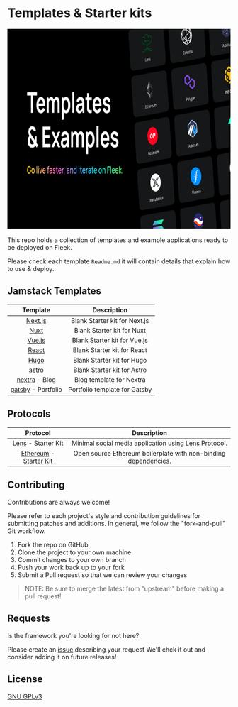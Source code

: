 # Templates & Starter kits

<p align="center">
  <img src=".github/coverImage.png" height="450" title="Fleek.xyz" alt="fleek-xyz logo">
</p>

This repo holds a collection of templates and example applications ready to be deployed on Fleek.

Please check each template `Readme.md` it will contain details that explain how to use & deploy. 


## Jamstack Templates
| Template | Description |                                                   
| :------: | :---------: |                                                   
| [Next.js](https://github.com/fleekxyz/nextjs-template) | Blank Starter kit for Next.js |
| [Nuxt](https://github.com/fleekxyz/nuxt-template) | Blank Starter kit for Nuxt |
| [Vue.js](https://github.com/fleekxyz/vue-template) | Blank Starter kit for Vue.js |
| [React](https://github.com/fleekxyz/react-template) | Blank Starter kit for React |
| [Hugo](https://github.com/fleekxyz/hugo-template) | Blank Starter kit for Hugo |
| [astro](https://github.com/fleekxyz/astro-template) | Blank Starter kit for Astro |
| [nextra](https://github.com/fleekxyz/fleek-demos-blog) - Blog | Blog template for Nextra |
| [gatsby](https://github.com/fleekxyz/gatsby-portfolio-theme) - Portfolio | Portfolio template for Gatsby |

## Protocols
| Protocol | Description |
| :------: | :---------: |                                                   
| [Lens](https://github.com/fleekxyz/lens-template) - Starter Kit | Minimal social media application using Lens Protocol. |                                                   
| [Ethereum](https://github.com/fleekxyz/ethereum-boilerplate) - Starter Kit | Open source Ethereum boilerplate with non-binding dependencies. |

## Contributing

Contributions are always welcome!

Please refer to each project's style and contribution guidelines for submitting patches and additions. In general, we follow the "fork-and-pull" Git workflow.

1. Fork the repo on GitHub
2. Clone the project to your own machine
3. Commit changes to your own branch
4. Push your work back up to your fork
5. Submit a Pull request so that we can review your changes

> NOTE: Be sure to merge the latest from "upstream" before making a pull request!



## Requests

Is the framework you're looking for not here?

Please create an [issue](https://github.com/fleekxyz/templates/issues) describing your request We'll chck it out and consider adding it on future releases!

## License

[GNU GPLv3](https://choosealicense.com/licenses/gpl-3.0/)

